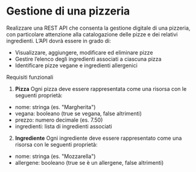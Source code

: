 # Gestione di una pizzeria

Realizzare una REST API che consenta la gestione digitale di una pizzeria, con particolare attenzione alla catalogazione delle pizze e dei relativi ingredienti. L’API dovrà essere in grado di:

- Visualizzare, aggiungere, modificare ed eliminare pizze
- Gestire l’elenco degli ingredienti associati a ciascuna pizza
- Identificare pizze vegane e ingredienti allergenici

Requisiti funzionali
1. **Pizza**
Ogni pizza deve essere rappresentata come una risorsa con le seguenti proprietà:
- nome: stringa (es. "Margherita")
- vegana: booleano (true se vegana, false altrimenti)
- prezzo: numero decimale (es. 7.50)
- ingredienti: lista di ingredienti associati

2. **Ingrediente**
Ogni ingrediente deve essere rappresentato come una risorsa con le seguenti proprietà:
- nome: stringa (es. "Mozzarella")
- allergene: booleano (true se è un allergene, false altrimenti)